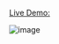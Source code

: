 [Live Demo:](https://diabetes-prediction-flask-ml.onrender.com/)


![image](https://github.com/user-attachments/assets/6dfeff71-a3e9-43cb-948a-74767be974ce)
